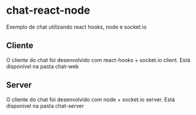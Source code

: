 # chat-react-node
Exemplo de chat utilizando react hooks, node e socket.io

## Cliente
O cliente do chat foi desenvolvido com react-hooks + socket.io client. Está disponível na pasta chat-web

## Server
O cliente do chat foi desenvolvido com node + socket.io server. Está disponível na pasta chat-server
